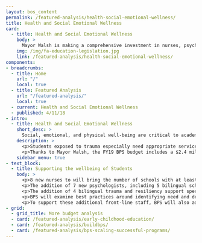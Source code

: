 ```yaml
---
layout: bos_content
permalink: /featured-analysis/health-social-emotional-wellness/
title: Health and Social Emotional Wellness
card:
  - title: Health and Social Emotional Wellness
    body: >
      Mayor Walsh is making a comprehensive investment in nurses, psychologists, and social workers.
    img: /img/fa-education-legislation.jpg
    link: /featured-analysis/health-social-emotional-wellness/
components:
- breadcrumbs:
  - title: Home
    url: "/"
    local: true
  - title: Featured Analysis
    url: "/featured-analysis/"
    local: true
  - current: Health and Social Emotional Wellness
  - published: 4/11/18
- intro:
  - title: Health and Social Emotional Wellness
    short_desc: >
      Social, emotional, and physical well-being are critical to academic success. BPS strives to create safe, healthy, and welcoming school environments that address the needs of the whole child. 
    description: >
      <p>Students exposed to trauma especially need appropriate services and supports to ensure that nothing limits their ability to succeed. BPS strives to ensure that each school has at least three behavioral health touchpoints to provide a continuum of high quality services to students.</p>
      <p>Thanks to Mayor Walsh, the FY19 BPS budget includes a $2.4 million investment to add 8 nurses, 7 psychologists, 4 social workers, and a Director of social work services. This comprehensive investment in Social Emotional Learning and Wellness will make transformative impacts on the social emotional wellbeing of students at BPS.</p>
    sidebar_menu: true    
- text_block:
  - title: Supporting the wellbeing of Students
    body: >
      <p>8 new nurses to will bring the number of schools with at least one full-time nurse to 74. The investment will decrease the student to nurse ratio from 438:1 to 405:1, which is 40% lower than the ratio recommended by the CDC and National Association of School Nurses of 750:1.</p>
      <p>The addition of 7 new psychologists, including 5 bilingual school psychologists and 2 district-wide psychologists will lower the student to psychologist ratio by 10% and significantly increase the level of culturally and linguistically appropriate services.</p>
      <p>The addition of 4 bilingual trauma and resiliency support specialists or social workers will enhance schools' capacity to deliver trauma-sensitive services to students and families.</p>
      <p>BPS will examine best practices around identifying need and determining capacity. The outcome of this process will be used to assign these new positions to schools, with the goal of increasing the number of schools with at least three behavioral health touchpoints from 71 to 100.</p>
      <p>To support these additional front-line staff, BPS will also add a Director of Social Work Services, who will coordinate professional development, technical assistance, and formal supervision for school-based social workers, along with developing partnerships with mental health organizations and higher education institutions.</p>
- grid: 
  - grid_title: More budget analysis
  - card: /featured-analysis/early-childhood-education/
  - card: /featured-analysis/buildbps/
  - card: /featured-analysis/bps-scaling-successful-programs/
---
```

